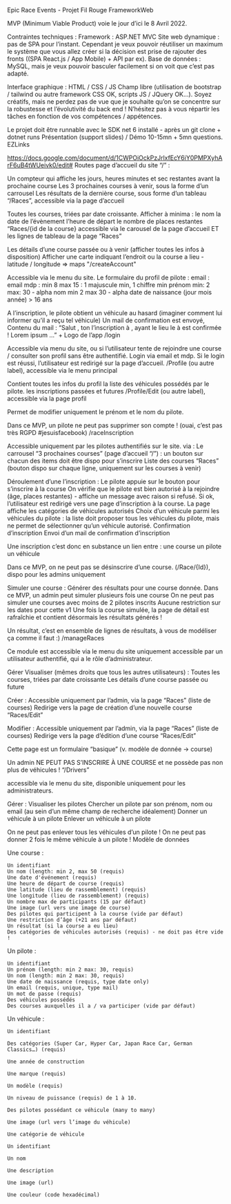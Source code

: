 Epic Race Events - Projet Fil Rouge FrameworkWeb

MVP (Minimum Viable Product) voie le jour d’ici le 8 Avril 2022.

Contraintes techniques : Framework : ASP.NET MVC Site web dynamique : pas de SPA pour l’instant. Cependant je veux pouvoir réutiliser un maximum le système que vous allez créer si la décision est prise de rajouter des fronts ((SPA React.js / App Mobile) + API par ex). Base de données : MySQL, mais je veux pouvoir basculer facilement si on voit que c’est pas adapté.

Interface graphique : HTML / CSS / JS Champ libre (utilisation de bootstrap / tailwind ou autre framework CSS OK, scripts JS / JQuery OK…). Soyez créatifs, mais ne perdez pas de vue que je souhaite qu’on se concentre sur la robustesse et l’évolutivité du back end ! N’hésitez pas à vous répartir les tâches en fonction de vos compétences / appétences.

Le projet doit être runnable avec le SDK net 6 installé - après un git clone + dotnet runs Présentation (support slides) / Démo 10-15mn + 5mn questions.
EZLinks

https://docs.google.com/document/d/1CWPOiOckPzJrlxfEcY6iY0PMPXyhArF6uB4tWUeivk0/edit#
Routes
page d’accueil du site “/” :

Un compteur qui affiche les jours, heures minutes et sec restantes avant la prochaine course Les 3 prochaines courses à venir, sous la forme d’un carrousel Les résultats de la dernière course, sous forme d’un tableau
“/Races”, accessible via la page d’accueil

Toutes les courses, triées par date croissante. Afficher à minima : le nom la date de l’évènement l’heure de départ le nombre de places restantes
“Races/{id de la course} accessible via le carousel de la page d’accueil ET les lignes de tableau de la page “Races”

Les détails d’une course passée ou à venir (afficher toutes les infos à disposition) Afficher une carte indiquant l’endroit ou la course a lieu - latitude / longitude => maps
"/createAccount"

Accessible via le menu du site. Le formulaire du profil de pilote : email : email mdp : min 8 max 15 : 1 majuscule min, 1 chiffre min prénom min: 2 max: 30 - alpha nom min 2 max 30 - alpha date de naissance (jour mois année) > 16 ans

A l’inscription, le pilote obtient un véhicule au hasard (imaginer comment lui informer qu’il a reçu tel véhicule) Un mail de confirmation est envoyé, Contenu du mail : “Salut , ton l’inscription à , ayant le lieu le à est confirmée ! Lorem ipsum …” + Logo de l’app
/login

Accessible via menu du site, ou si l’utilisateur tente de rejoindre une course / consulter son profil sans être authentifié. Login via email et mdp. Si le login est réussi, l’utilisateur est redirigé sur la page d’accueil.
/Profile (ou autre label), accessible via le menu principal

Contient toutes les infos du profil la liste des véhicules possédés par le pilote. les inscriptions passées et futures
/Profile/Edit (ou autre label), accessible via la page profil

Permet de modifier uniquement le prénom et le nom du pilote.

Dans ce MVP, un pilote ne peut pas supprimer son compte ! (ouai, c’est pas très RGPD #jesuisfacebook)
/raceInscription

Accessible uniquement par les pilotes authentifiés sur le site. via : Le carrousel “3 prochaines courses” (page d’accueil “/”) : un bouton sur chacun des items doit être dispo pour s’inscrire Liste des courses “Races” (bouton dispo sur chaque ligne, uniquement sur les courses à venir)

Déroulement d’une l’inscription : Le pilote appuie sur le bouton pour s’inscrire à la course On vérifie que le pilote est bien autorisé à la rejoindre (âge, places restantes) - affiche un message avec raison si refusé. Si ok, l’utilisateur est redirigé vers une page d’inscription à la course. La page affiche les catégories de véhicules autorisés Choix d’un véhicule parmi les véhicules du pilote : la liste doit proposer tous les véhicules du pilote, mais ne permet de sélectionner qu’un véhicule autorisé. Confirmation d’inscription Envoi d’un mail de confirmation d’inscription

Une inscription c’est donc en substance un lien entre : une course un pilote un véhicule

Dans ce MVP, on ne peut pas se désinscrire d’une course.
(/Race/{Id}), dispo pour les admins uniquement

Simuler une course : Générer des résultats pour une course donnée. Dans ce MVP, un admin peut simuler plusieurs fois une course On ne peut pas simuler une courses avec moins de 2 pilotes inscrits Aucune restriction sur les dates pour cette v1 Une fois la course simulée, la page de détail est rafraîchie et contient désormais les résultats générés !

Un résultat, c’est en ensemble de lignes de résultats, à vous de modéliser ça comme il faut :)
/manageRaces

Ce module est accessible via le menu du site uniquement accessible par un utilisateur authentifié, qui a le rôle d’administrateur.

Gérer Visualiser (mêmes droits que tous les autres utilisateurs) : Toutes les courses, triées par date croissante Les détails d’une course passée ou future

Créer : Accessible uniquement par l’admin, via la page “Races” (liste de courses) Redirige vers la page de création d’une nouvelle course “Races/Edit”

Modifier : Accessible uniquement par l’admin, via la page “Races” (liste de courses) Redirige vers la page d’édition d’une course “Races/Edit”

Cette page est un formulaire “basique” (v. modèle de donnée -> course)

Un admin NE PEUT PAS S’INSCRIRE À UNE COURSE et ne possède pas non plus de véhicules !
“/Drivers”

accessible via le menu du site, disponible uniquement pour les administrateurs.

Gérer : Visualiser les pilotes Chercher un pilote par son prénom, nom ou email (au sein d’un même champ de recherche idéalement) Donner un véhicule à un pilote Enlever un véhicule à un pilote

On ne peut pas enlever tous les véhicules d’un pilote ! On ne peut pas donner 2 fois le même véhicule à un pilote !
Modèle de données

Une course :

    Un identifiant
    Un nom (length: min 2, max 50 (requis)
    Une date d'événement (requis)
    Une heure de départ de course (requis)
    Une latitude (lieu de rassemblement) (requis)
    Une longitude (lieu de rassemblement) (requis)
    Un nombre max de participants (15 par défaut)
    Une image (url vers une image de course)
    Des pilotes qui participent à la course (vide par défaut)
    Une restriction d’âge (+21 ans par défaut)
    Un résultat (si la course a eu lieu)
    Des catégories de véhicules autorisés (requis) - ne doit pas être vide !

Un pilote :

    Un identifiant
    Un prénom (length: min 2 max: 30, requis)
    Un nom (length: min 2 max: 30, requis)
    Une date de naissance (requis, type date only)
    Un email (requis, unique, type mail)
    Un mot de passe (requis)
    Des véhicules possédés
    Des courses auxquelles il a / va participer (vide par défaut)

Un véhicule :

    Un identifiant

    Des catégories (Super Car, Hyper Car, Japan Race Car, German Classics…) (requis)

    Une année de construction

    Une marque (requis)

    Un modèle (requis)

    Un niveau de puissance (requis) de 1 à 10.

    Des pilotes possédant ce véhicule (many to many)

    Une image (url vers l’image du véhicule)

    Une catégorie de véhicule

    Un identifiant

    Un nom

    Une description

    Une image (url)

    Une couleur (code hexadécimal)
